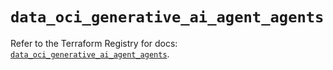 # `data_oci_generative_ai_agent_agents`

Refer to the Terraform Registry for docs: [`data_oci_generative_ai_agent_agents`](https://registry.terraform.io/providers/oracle/oci/7.19.0/docs/data-sources/generative_ai_agent_agents).
